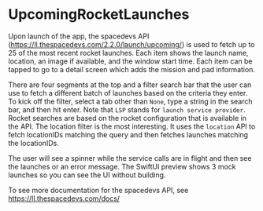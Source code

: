 # UpcomingRocketLaunches
Upon launch of the app, the spacedevs API (https://ll.thespacedevs.com/2.2.0/launch/upcoming/) is used to fetch up to 25 of the most recent rocket launches. Each item shows the launch name, location, an image if available, and the window start time. Each item can be tapped to go to a detail screen which adds the mission and pad information.

There are four segments at the top and a filter search bar that the user can use to fetch a different batch of launches based on the criteria they enter. To kick off the filter, select a tab other than `None`, type a string in the search bar, and then hit enter. Note that `LSP` stands for `launch service provider`. Rocket searches are based on the rocket configuration that is available in the API. The location filter is the most interesting. It uses the `location` API to fetch locationIDs matching the query and then fetches launches matching the locationIDs.

The user will see a spinner while the service calls are in flight and then see the launches or an error message. The SwiftUI preview shows 3 mock launches so you can see the UI without building.

To see more documentation for the spacedevs API, see https://ll.thespacedevs.com/docs/
